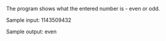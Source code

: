 The program shows what the entered number is - even or odd.

Sample input: 1143509432

Sample output: even
